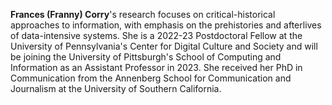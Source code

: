 **Frances (Franny) Corry**'s research focuses on critical-historical approaches to information, with emphasis on the prehistories and afterlives of data-intensive systems. She is a 2022-23 Postdoctoral Fellow at the University of Pennsylvania's Center for Digital Culture and Society and will be joining the University of Pittsburgh's School of Computing and Information as an Assistant Professor in 2023. She received her PhD in Communication from the Annenberg School for Communication and Journalism at the University of Southern California. 